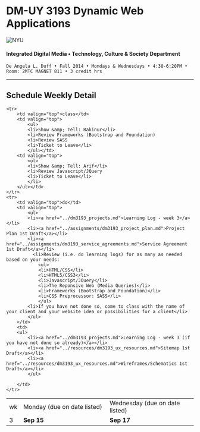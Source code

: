 # DM-UY 3193 Dynamic Web Applications

![NYU](http://ws2.polishedsolid.com/de/nyu_soe_logo.png)
#### Integrated Digital Media • Technology, Culture & Society Department

    De Angela L. Duff • Fall 2014 • Mondays & Wednesdays • 4:30-6:20PM • Room: 2MTC MAGNET 811 • 3 credit hrs

---

## Schedule Weekly Detail

<table>
<tr>
<td>wk</td>
<td>Monday (due on date listed)</td>
<td>Wednesday (due on date listed)</td>
</tr>
<!-- dates -->
    <tr>
        <td valign="top" width="4%">3</td>
        <td valign="top" width="48%"><strong>Sep 15</strong></td>
        <td valign="top" width="48%"><strong>Sep 17</strong></td>
    </tr>

    <tr>
        <td valign="top">class</td>
        <td valign="top">
            <ul>
            <li>Show &amp; Tell: Rakinur</li>
            <li>Review Frameworks (Bootstrap and Foundation)
            <li>Review SASS
            <li>Ticket to Leave</li>
            </ul></td>
        <td valign="top">
            <ul>
            <li>Show &amp; Tell: Arif</li>       
            <li>Review Javascript/JQuery
            <li>Ticket to Leave</li>
            </li>
        </ul></td>
    </tr>
    <tr>
        <td valign="top">do</td>
        <td valign="top">
            <ul>
            <li><a href="../dm3193_projects.md">Learning Log - week 3</a></li>
            <li><a href="../assignments/dm3193_project_plan.md">Project Plan 1st Draft</a></li>
            <li><a href="../assignments/dm3193_service_agreements.md">Service Agreement 1st Draft</a></li>
              <li>Review (i.e. do learning logs) for as many as needed based on your needs: 
                <ul>
                <li>HTML/CSS</li>
                <li>HTML5/CSS3</li>
                <li>Javascript/JQuery</li>
                <li>The Reponsive Web (Media Queries)</li>
                <li>Frameworks (Bootstrap and Foundation)</li>
                <li>CSS Preprocessor: SASS</li>
                </ul>
            <li>If you have not done so, come to class with the name of your client and your website idea or possibilities for a client</li>
            </ul>
        </td>
        <td>
        <ul>
            <li><a href="../dm3193_projects.md">Learning Log - week 3 (if you have not done so already)</a></li>
            <li><a href="../resources/dm3193_ux_resources.md">Sitemap 1st Draft</a></li>
            <li><a href="../resources/dm3193_ux_resources.md">Wireframes/Schematics 1st Draft</a></li>
            </ul>
            
        </td>
    </tr>

</table>